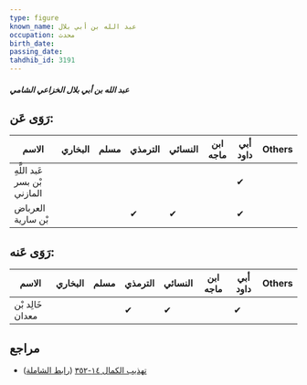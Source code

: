 ```yaml
---
type: figure
known_name: عبد الله بن أبي بلال
occupation: محدث
birth_date:
passing_date:
tahdhib_id: 3191
---
```

##### عبد الله بن أبي بلال الخزاعي الشامي

## رَوَى عَن:
| الاسم                        | البخاري | مسلم | الترمذي | النسائي | ابن ماجه | أبي داود | Others |
| ---------------------------- | ------- | ---- | ------- | ------- | -------- | -------- | ------ |
| عَبد اللَّهِ بْن بسر المازني |         |      |         |         |          | ✔        |        |
| العرباض بْن سارية            |         |      | ✔       | ✔       |          | ✔        |        |
## رَوَى عَنه:
| الاسم            | البخاري | مسلم | الترمذي | النسائي | ابن ماجه | أبي داود | Others |
| ---------------- | ------- | ---- | ------- | ------- | -------- | -------- | ------ |
| خَالِد بْن معدان |         |      | ✔       | ✔       |          | ✔        |        |
## مراجع
- [تهذيب الكمال ١٤-٣٥٢](obsidian://open?vault=Tahdhib-al-Kamal&file=Figures/٣١٩١-عبد%20الله%20بن%20أبي%20بلال%20الخزاعي%20الشامي) ([رابط الشاملة](https://shamela.ws/book/3722/7280))